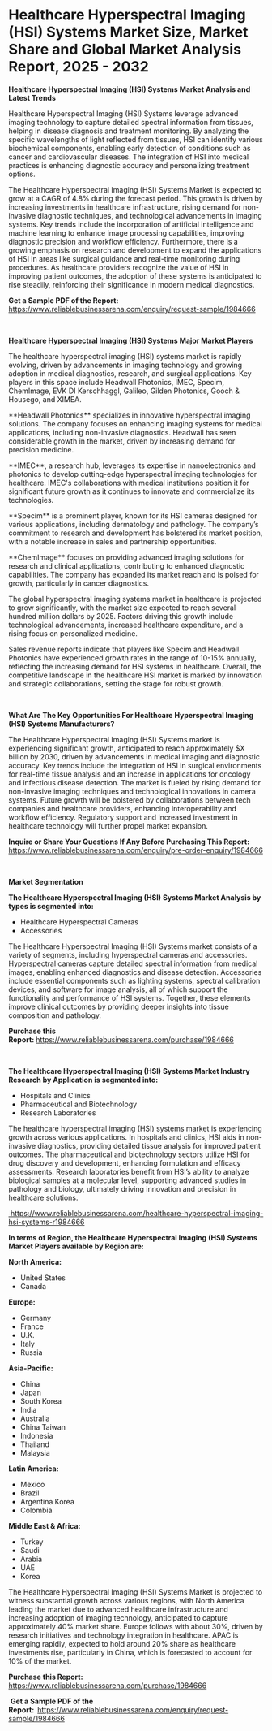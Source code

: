 <p><h1>Healthcare Hyperspectral Imaging (HSI) Systems Market Size, Market Share and Global Market Analysis Report, 2025 - 2032</h1></p><p><strong>Healthcare Hyperspectral Imaging (HSI) Systems Market Analysis and Latest Trends</strong></p>
<p><p>Healthcare Hyperspectral Imaging (HSI) Systems leverage advanced imaging technology to capture detailed spectral information from tissues, helping in disease diagnosis and treatment monitoring. By analyzing the specific wavelengths of light reflected from tissues, HSI can identify various biochemical components, enabling early detection of conditions such as cancer and cardiovascular diseases. The integration of HSI into medical practices is enhancing diagnostic accuracy and personalizing treatment options.</p><p>The Healthcare Hyperspectral Imaging (HSI) Systems Market is expected to grow at a CAGR of 4.8% during the forecast period. This growth is driven by increasing investments in healthcare infrastructure, rising demand for non-invasive diagnostic techniques, and technological advancements in imaging systems. Key trends include the incorporation of artificial intelligence and machine learning to enhance image processing capabilities, improving diagnostic precision and workflow efficiency. Furthermore, there is a growing emphasis on research and development to expand the applications of HSI in areas like surgical guidance and real-time monitoring during procedures. As healthcare providers recognize the value of HSI in improving patient outcomes, the adoption of these systems is anticipated to rise steadily, reinforcing their significance in modern medical diagnostics.</p></p>
<p><strong>Get a Sample PDF of the Report:&nbsp;</strong> <a href="https://www.reliablebusinessarena.com/enquiry/request-sample/1984666?utm_campaign=3187&utm_medium=2&utm_source=Github&utm_content=ia&utm_term=16042025&utm_id=healthcare-hyperspectral-imaging-hsi-systems">https://www.reliablebusinessarena.com/enquiry/request-sample/1984666</a></p>
<p>&nbsp;</p>
<p><strong>Healthcare Hyperspectral Imaging (HSI) Systems Major Market Players</strong></p>
<p><p>The healthcare hyperspectral imaging (HSI) systems market is rapidly evolving, driven by advancements in imaging technology and growing adoption in medical diagnostics, research, and surgical applications. Key players in this space include Headwall Photonics, IMEC, Specim, ChemImage, EVK DI Kerschhaggl, Galileo, Gilden Photonics, Gooch & Housego, and XIMEA.</p><p>**Headwall Photonics** specializes in innovative hyperspectral imaging solutions. The company focuses on enhancing imaging systems for medical applications, including non-invasive diagnostics. Headwall has seen considerable growth in the market, driven by increasing demand for precision medicine.</p><p>**IMEC**, a research hub, leverages its expertise in nanoelectronics and photonics to develop cutting-edge hyperspectral imaging technologies for healthcare. IMEC's collaborations with medical institutions position it for significant future growth as it continues to innovate and commercialize its technologies.</p><p>**Specim** is a prominent player, known for its HSI cameras designed for various applications, including dermatology and pathology. The company’s commitment to research and development has bolstered its market position, with a notable increase in sales and partnership opportunities.</p><p>**ChemImage** focuses on providing advanced imaging solutions for research and clinical applications, contributing to enhanced diagnostic capabilities. The company has expanded its market reach and is poised for growth, particularly in cancer diagnostics.</p><p>The global hyperspectral imaging systems market in healthcare is projected to grow significantly, with the market size expected to reach several hundred million dollars by 2025. Factors driving this growth include technological advancements, increased healthcare expenditure, and a rising focus on personalized medicine.</p><p>Sales revenue reports indicate that players like Specim and Headwall Photonics have experienced growth rates in the range of 10-15% annually, reflecting the increasing demand for HSI systems in healthcare. Overall, the competitive landscape in the healthcare HSI market is marked by innovation and strategic collaborations, setting the stage for robust growth.</p></p>
<p>&nbsp;</p>
<p><strong>What Are The Key Opportunities For Healthcare Hyperspectral Imaging (HSI) Systems Manufacturers?</strong></p>
<p><p>The Healthcare Hyperspectral Imaging (HSI) Systems market is experiencing significant growth, anticipated to reach approximately $X billion by 2030, driven by advancements in medical imaging and diagnostic accuracy. Key trends include the integration of HSI in surgical environments for real-time tissue analysis and an increase in applications for oncology and infectious disease detection. The market is fueled by rising demand for non-invasive imaging techniques and technological innovations in camera systems. Future growth will be bolstered by collaborations between tech companies and healthcare providers, enhancing interoperability and workflow efficiency. Regulatory support and increased investment in healthcare technology will further propel market expansion.</p></p>
<p><strong>Inquire or Share Your Questions If Any Before Purchasing This Report:</strong> <a href="https://www.reliablebusinessarena.com/enquiry/pre-order-enquiry/1984666?utm_campaign=3187&utm_medium=2&utm_source=Github&utm_content=ia&utm_term=16042025&utm_id=healthcare-hyperspectral-imaging-hsi-systems">https://www.reliablebusinessarena.com/enquiry/pre-order-enquiry/1984666</a></p>
<p>&nbsp;</p>
<p><strong>Market Segmentation</strong></p>
<p><strong>The Healthcare Hyperspectral Imaging (HSI) Systems Market Analysis by types is segmented into:</strong></p>
<p><ul><li>Healthcare Hyperspectral Cameras</li><li>Accessories</li></ul></p>
<p><p>The Healthcare Hyperspectral Imaging (HSI) Systems market consists of a variety of segments, including hyperspectral cameras and accessories. Hyperspectral cameras capture detailed spectral information from medical images, enabling enhanced diagnostics and disease detection. Accessories include essential components such as lighting systems, spectral calibration devices, and software for image analysis, all of which support the functionality and performance of HSI systems. Together, these elements improve clinical outcomes by providing deeper insights into tissue composition and pathology.</p></p>
<p><strong>Purchase this Report:&nbsp;</strong><a href="https://www.reliablebusinessarena.com/purchase/1984666?utm_campaign=3187&utm_medium=2&utm_source=Github&utm_content=ia&utm_term=16042025&utm_id=healthcare-hyperspectral-imaging-hsi-systems">https://www.reliablebusinessarena.com/purchase/1984666</a></p>
<p>&nbsp;</p>
<p><strong>The Healthcare Hyperspectral Imaging (HSI) Systems Market Industry Research by Application is segmented into:</strong></p>
<p><ul><li>Hospitals and Clinics</li><li>Pharmaceutical and Biotechnology</li><li>Research Laboratories</li></ul></p>
<p><p>The healthcare hyperspectral imaging (HSI) systems market is experiencing growth across various applications. In hospitals and clinics, HSI aids in non-invasive diagnostics, providing detailed tissue analysis for improved patient outcomes. The pharmaceutical and biotechnology sectors utilize HSI for drug discovery and development, enhancing formulation and efficacy assessments. Research laboratories benefit from HSI’s ability to analyze biological samples at a molecular level, supporting advanced studies in pathology and biology, ultimately driving innovation and precision in healthcare solutions.</p></p>
<p><a href="https://www.reliablebusinessarena.com/healthcare-hyperspectral-imaging-hsi-systems-r1984666?utm_campaign=3187&utm_medium=2&utm_source=Github&utm_content=ia&utm_term=16042025&utm_id=healthcare-hyperspectral-imaging-hsi-systems">&nbsp;https://www.reliablebusinessarena.com/healthcare-hyperspectral-imaging-hsi-systems-r1984666</a></p>
<p><strong>In terms of Region, the Healthcare Hyperspectral Imaging (HSI) Systems Market Players available by Region are:</strong></p>
<p>
    <p> <strong> North America: </strong>
        <ul>
            <li>United States</li>
            <li>Canada</li>
        </ul>
        </p> 
    <p> <strong> Europe: </strong>
        <ul>
            <li>Germany</li>
            <li>France</li>
            <li>U.K.</li>
            <li>Italy</li>
            <li>Russia</li>
        </ul>
        </p> 
    <p> <strong> Asia-Pacific: </strong>
        <ul>
            <li>China</li>
            <li>Japan</li>
            <li>South Korea</li>
            <li>India</li>
            <li>Australia</li>
            <li>China Taiwan</li>
            <li>Indonesia</li>
            <li>Thailand</li>
            <li>Malaysia</li>
        </ul>
        </p> 
    <p> <strong> Latin America: </strong>
        <ul>
            <li>Mexico</li>
            <li>Brazil</li>
            <li>Argentina Korea</li>
            <li>Colombia</li>
        </ul>
        </p> 
    <p> <strong> Middle East & Africa: </strong>
        <ul>
            <li>Turkey</li>
            <li>Saudi</li>
            <li>Arabia</li>
            <li>UAE</li>
            <li>Korea</li>
        </ul>
    </p>
    </p>
<p><p>The Healthcare Hyperspectral Imaging (HSI) Systems Market is projected to witness substantial growth across various regions, with North America leading the market due to advanced healthcare infrastructure and increasing adoption of imaging technology, anticipated to capture approximately 40% market share. Europe follows with about 30%, driven by research initiatives and technology integration in healthcare. APAC is emerging rapidly, expected to hold around 20% share as healthcare investments rise, particularly in China, which is forecasted to account for 10% of the market.</p></p>
<p><strong>Purchase this Report: </strong><a href="https://www.reliablebusinessarena.com/purchase/1984666?utm_campaign=3187&utm_medium=2&utm_source=Github&utm_content=ia&utm_term=16042025&utm_id=healthcare-hyperspectral-imaging-hsi-systems">https://www.reliablebusinessarena.com/purchase/1984666</a></p>
<p>&nbsp;<strong>Get a Sample PDF of the Report:&nbsp;&nbsp;</strong><a href="https://www.reliablebusinessarena.com/enquiry/request-sample/1984666?utm_campaign=3187&utm_medium=2&utm_source=Github&utm_content=ia&utm_term=16042025&utm_id=healthcare-hyperspectral-imaging-hsi-systems">https://www.reliablebusinessarena.com/enquiry/request-sample/1984666</a></p>
<p><strong></strong></p>
<p><p></p><p></p><p></p></p>